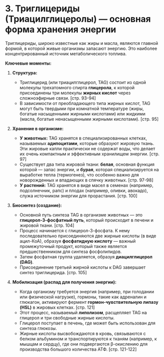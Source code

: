 # 3. Триглицериды (Триацилглицеролы) — основная форма хранения энергии

Триглицериды, широко известные как жиры и масла, являются главной формой, в которой живые организмы запасают энергию. Это наиболее концентрированный источник метаболического топлива.

**Ключевые моменты:**

1.  **Структура:**
    *   Триглицерид (или триацилглицерол, TAG) состоит из одной молекулы трехатомного спирта **глицерола**, к которой присоединены три молекулы **жирных кислот** через сложноэфирные связи. [стр. 93-94]
    *   В зависимости от преобладающего типа жирных кислот, TAG могут быть твердыми при комнатной температуре (жиры, богатые насыщенными жирными кислотами) или жидкими (масла, богатые ненасыщенными жирными кислотами). [стр. 95]

2.  **Хранение в организме:**
    *   **У животных:** TAG хранятся в специализированных клетках, называемых **адипоцитами**, которые образуют жировую ткань. Эти жировые капли практически не содержат воды, что делает их очень компактным и эффективным хранилищем энергии. [стр. 97]
    *   Существует два типа жировой ткани: **белая**, основная функция которой — запас энергии, и **бурая**, которая специализируется на выработке тепла (термогенез), что особенно важно для новорожденных и впадающих в спячку животных. [стр. 97-98]
    *   **У растений:** TAG хранятся в виде масел в семенах (например, подсолнечник, рапс) и плодах (например, оливки, авокадо), служа источником энергии для прорастания. [стр. 100]

3.  **Биосинтез (создание):**
    *   Основной путь синтеза TAG в организме животных — это **глицерол-3-фосфатный путь**, который происходит в печени и жировой ткани. [стр. 104]
    *   Процесс начинается с глицерол-3-фосфата. К нему последовательно присоединяются две жирные кислоты (в виде ацил-КоА), образуя **фосфатидную кислоту** — важный промежуточный продукт, который также является предшественником для синтеза фосфолипидов.
    *   Затем фосфатная группа удаляется, образуя **диацилглицерол (DAG)**.
    *   Присоединение третьей жирной кислоты к DAG завершает синтез триглицерида. [стр. 105]

4.  **Мобилизация (распад для получения энергии):**
    *   Когда организму требуется энергия (например, при голодании или физической нагрузке), гормоны, такие как адреналин и глюкагон, активируют фермент **гормон-чувствительную липазу (HSL)** в жировых клетках. [стр. 121]
    *   Этот процесс, называемый **липолизом**, расщепляет TAG на глицерол и три свободные жирные кислоты.
    *   Глицерол поступает в печень, где может быть использован для синтеза глюкозы.
    *   Жирные кислоты высвобождаются в кровь, связываются с белком альбумином и транспортируются к тканям (например, к мышцам и сердцу), где они подвергаются β-окислению для производства большого количества АТФ. [стр. 121-122]

